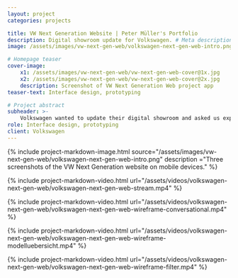 ```yaml
---
layout: project
categories: projects

title: VW Next Generation Website | Peter Müller's Portfolio
description: Digital showroom update for Volkswagen. # Meta description
image: /assets/images/vw-next-gen-web/volkswagen-next-gen-web-intro.png # Open Graph sharing image

# Homepage teaser
cover-image:
    x1: /assets/images/vw-next-gen-web/vw-next-gen-web-cover@1x.jpg
    x2: /assets/images/vw-next-gen-web/vw-next-gen-web-cover@2x.jpg
    description: Screenshot of VW Next Generation Web project app
teaser-text: Interface design, prototyping

# Project abstract
subheader: >-
    Volkswagen wanted to update their digital showroom and asked us explore visionary design concepts. The team focused on improving navigation, conversion and on creating more engaging content. For this project I designed various interactive prototypes and motion concepts, which we used for user-testing and idea validation. Our work aimed towards mobile web visitors, who do not want to spend a lot time searching or comparing cars while on the go. Instead of presenting tons of detailled information, we reduced complexity whereever we could and explored a format similar towards social-media stories.
role: Interface design, prototyping
client: Volkswagen
---
```


{% include project-markdown-image.html source="/assets/images/vw-next-gen-web/volkswagen-next-gen-web-intro.png" description ="Three screenshots of the VW Next Generation website on mobile devices." %}

{% include project-markdown-video.html url="/assets/videos/volkswagen-next-gen-web/volkswagen-next-gen-web-stream.mp4" %}

{% include project-markdown-video.html url="/assets/videos/volkswagen-next-gen-web/volkswagen-next-gen-web-wireframe-conversational.mp4" %}

{% include project-markdown-video.html url="/assets/videos/volkswagen-next-gen-web/volkswagen-next-gen-web-wireframe-modelluebersicht.mp4" %}

{% include project-markdown-video.html url="/assets/videos/volkswagen-next-gen-web/volkswagen-next-gen-web-wireframe-filter.mp4" %}